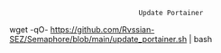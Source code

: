                                     Update Portainer
wget -qO- https://github.com/Rvssian-SEZ/Semaphore/blob/main/update_portainer.sh | bash
